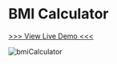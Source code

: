 # BMI Calculator

[>>> View Live Demo <<<](https://michelpomerantzeff.github.io/bmiCalculator/)


![bmiCalculator](https://user-images.githubusercontent.com/96065240/175546172-03b1eca6-f322-4868-a27a-f2d91cbb4c31.png)
